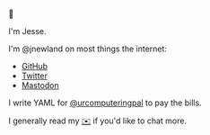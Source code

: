 👋

I'm Jesse.

I'm @jnewland on most things the internet:

* <a rel="me" href="https://github.com/jnewland">GitHub</a>
* <a rel="me" href="https://twitter.com/jnewland">Twitter</a>
* <a rel="me" href="https://hachyderm.io/@jnewland">Mastodon</a>

I write YAML for [@urcomputeringpal](http://urcomputeringpal.com) to pay the bills.

I generally read my <a href="mailto:jesse@jnewland.com">✉️</a> if you'd like to chat more.
